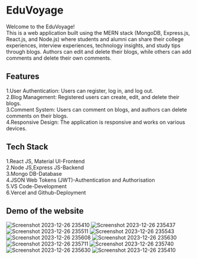 # EduVoyage
Welcome to the EduVoyage!<br />
This is a web application built using the MERN stack (MongoDB, Express.js, React.js, and Node.js) where students and alumni can share their college experiences, interview experiences, technology insights, and study tips through blogs. Authors can edit and delete their blogs, while others can add comments and delete their own comments.
## Features
1.User Authentication: Users can register, log in, and log out.<br />
2.Blog Management: Registered users can create, edit, and delete their blogs.<br />
3.Comment System: Users can comment on blogs, and authors can delete comments on their blogs.<br />
4.Responsive Design: The application is responsive and works on various devices.<br />
## Tech Stack
1.React JS, Material UI-Frontend<br />
2.Node JS,Express JS-Backend<br />
3.Mongo DB-Database<br />
4.JSON Web Tokens (JWT)-Authentication and Authorisation<br />
5.VS Code-Development<br />
6.Vercel and Github-Deployment<br />
## Demo of the website
![Screenshot 2023-12-26 235410](https://github.com/anand2025/EduVoyage/assets/105790879/a4e42b89-2267-400c-989d-5da0c6ba02fa)
![Screenshot 2023-12-26 235437](https://github.com/anand2025/EduVoyage/assets/105790879/6e91ee6e-7299-4a59-bc8f-ea4d6a9f919e)
![Screenshot 2023-12-26 235511](https://github.com/anand2025/EduVoyage/assets/105790879/5946a26a-f860-4b82-ac99-1ca46a8b9443)
![Screenshot 2023-12-26 235543](https://github.com/anand2025/EduVoyage/assets/105790879/e381b540-a65d-42aa-9540-3b742f579b94)
![Screenshot 2023-12-26 235608](https://github.com/anand2025/EduVoyage/assets/105790879/45a973a2-0a63-4a5e-b755-86ac232a3c2a)
![Screenshot 2023-12-26 235630](https://github.com/anand2025/EduVoyage/assets/105790879/0d869555-b579-450b-89d0-1abc78379cd0)
![Screenshot 2023-12-26 235711](https://github.com/anand2025/EduVoyage/assets/105790879/15aa913f-ff48-4909-88a2-6219f1e5176b)
![Screenshot 2023-12-26 235740](https://github.com/anand2025/EduVoyage/assets/105790879/b659ade7-d17d-4538-84b8-f61d38e83edd)
![Screenshot 2023-12-26 235630](https://github.com/anand2025/EduVoyage/assets/105790879/dac5102c-362f-4961-beb6-6e4d7afe0a5a)
![Screenshot 2023-12-26 235410](https://github.com/anand2025/EduVoyage/assets/105790879/8aa5dcbc-963a-4cda-8ed0-8d6e04bab9d1)
